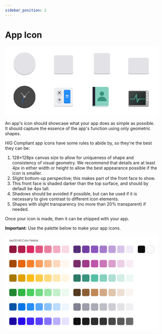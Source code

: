 ```yaml
---
sidebar_position: 2
---
```


# App Icon

![The four different icon shapes](/assets/appicon.png)

An app's icon should showcase what your app does as simple as possible. It should capture the essence of the app's function using only geometric shapes.

HIG Compliant app icons have some rules to abide by, so they're the best they can be:

1. 128×128px canvas size to allow for uniqueness of shape and consistency of visual geometry. We recommend that details are at least 4px in either width or height to allow the best appearance possible if the icon is smaller.
2. Slight bottom-up perspective; this makes part of the front face to show.
3. This front face is shaded darker than the top surface, and should by default be 4px tall.
4. Shadows should be avoided if possible, but can be used if it is necessary to give contrast to different icon elements.
5. Shapes with slight transparency (no more than 20% transparent) if needed.

Once your icon is made, then it can be shipped with your app.

**Important**: Use the palette below to make your app icons.

![](/assets/palette.png)